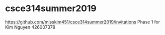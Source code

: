 # csce314summer2019
https://github.com/misskim451/csce314summer2019/invitations
Phase 1 for Kim Nguyen
426007378
